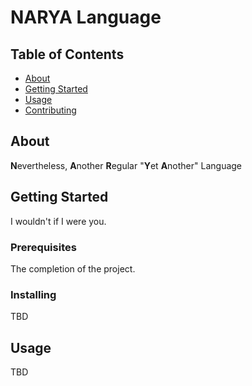 # NARYA Language

## Table of Contents
+ [About](#about)
+ [Getting Started](#getting_started)
+ [Usage](#usage)
+ [Contributing](../CONTRIBUTING.md)

## About <a name = "about"></a>
**N**evertheless, **A**nother **R**egular "**Y**et **A**nother" Language

## Getting Started <a name = "getting_started"></a>

I wouldn't if I were you.

### Prerequisites

The completion of the project.

### Installing

TBD

## Usage <a name = "usage"></a>

TBD